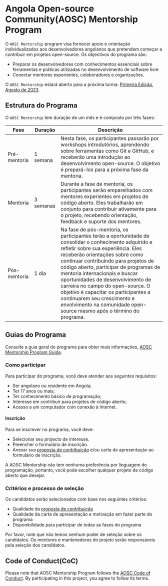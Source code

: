 # Angola Open-source Community(AOSC) Mentorship Program

O `AOSC Mentorship` program visa fornecer apoio e orientação individualizados aos desenvolvedores angolanos que pretendem começar a contribuir em projetos open-source.
Os objectivos do programa são:

- Preparar os desenvolvedores com conhecimentos essenciais sobre ferramentas e práticas utilizadas no desenvolvimento de software livre
- Conectar mentores experientes, colaboradores e organizações.

O `AOSC Mentorship` estará aberto para a próxima turma: [Primeira Edição, Agosto de 2023](program/2023/README.md).

## Estrutura do Programa

O `AOSC Mentorship` tem duração de um mês e é composto por três fases:

| Fase        | Duração        | Descrição                                                        |
|-------------|----------------|------------------------------------------------------------------|
| Pré-mentoria| 1 semana       | Nesta fase, os participantes passarão por workshops introdutórios, aprendendo sobre ferramentas como Git e GitHub, e receberão uma introdução ao desenvolvimento open-source. O objetivo é prepará-los para a próxima fase da mentoria. |
| Mentoria    | 3 semanas      | Durante a fase de mentoria, os participantes serão emparelhados com mentores experientes em projetos de código aberto. Eles trabalharão em conjunto para contribuir ativamente para o projeto, recebendo orientação, feedback e suporte dos mentores. |
| Pós-mentoria| 1 dia          | Na fase de pós-mentoria, os participantes terão a oportunidade de consolidar o conhecimento adquirido e refletir sobre sua experiência. Eles receberão orientações sobre como continuar contribuindo para projetos de código aberto, participar de programas de mentoria internacionais e buscar oportunidades de desenvolvimento de carreira no campo do open-source. O objetivo é capacitar os participantes a continuarem seu crescimento e envolvimento na comunidade open-source mesmo após o término do programa. |

## Guias do Programa

Consulte a guia geral do programa para obter mais informações, [AOSC Mentorship Program Guide](resources/AOSC_Mentorship_Program_Guide.pdf).

### Como participar

Para participar do programa, você deve atender aos seguintes requisitos:

- Ser angolano ou residente em Angola;
- Ter 17 anos ou mais;
- Ter conhecimento básico de programação;
- Interesse em contribuir para projetos de código aberto;
- Acesso a um computador com conexão à Internet. 

#### Inscrição

Para se inscrever no programa, você deve:
- Selecionar seu projecto de interesse.
- Preencher o formulário de inscrição.
- Anexar sua [proposta de contribuição](resources/PROPOSAL_EXAMPLE.md) e/ou carta de apresentação ao formulário de inscrição.

A AOSC Mentorship não tem nenhuma preferência por linguagem de programação, portanto, você pode escolher qualquer projeto de código aberto que desejar.

### Critérios e processo de seleção

Os candidatos serão selecionados com base nos seguintes critérios:
- Qualidade da [proposta de contribuição](resources/PROPOSAL_EXAMPLE.md)
- Qualidade da carta de apresentação e motivação em fazer parte do programa
- Disponibilidade para participar de todas as fases do programa

Por favor, note que não temos nenhum poder de seleção sobre os candidatos. Os mentores e mantenedores do projeto serão responsáveis pela seleção dos candidatos.

## Code of Conduct(CoC)

Please note that AOSC Mentorship Program follows the [AOSC Code of Conduct](https://github.com/angolaosc/.github/blob/main/CODE_OF_CONDUCT.md). By participating in this project, you agree to follow its terms.
